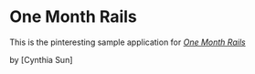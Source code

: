 # One Month Rails

This is the pinteresting sample application for 
[*One Month Rails*](http://onemonthrails.com)

by [Cynthia Sun]